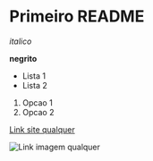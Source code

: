 # Primeiro README


*italico*

**negrito**

- Lista 1
- Lista 2

1) Opcao 1
2) Opcao 2


[Link site qualquer](https:LinkEndereco)


![Link imagem qualquer](https:LinkEnderecoImagem)